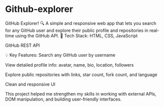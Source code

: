 # Github-explorer
GitHub Explorer! 🔍 A simple and responsive web app that lets you search for any GitHub user and explore their public profile and repositories in real-time using the GitHub API.
🔧 Tech Stack:
HTML, CSS, JavaScript

GitHub REST API

💡 Key Features:
Search any GitHub user by username

View detailed profile info: avatar, name, bio, location, followers

Explore public repositories with links, star count, fork count, and language

Clean and responsive UI

This project helped me strengthen my skills in working with external APIs, DOM manipulation, and building user-friendly interfaces.
